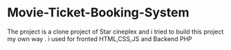 # Movie-Ticket-Booking-System
The project is a clone project of Star cineplex and i tried to build this project my own way . i used for fronted HTML,CSS,JS and Backend PHP
